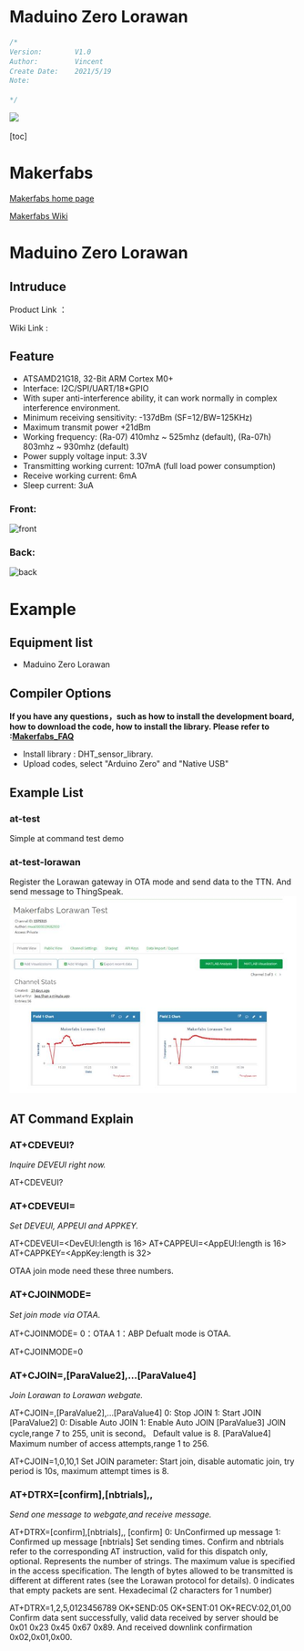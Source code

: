 # Maduino Zero Lorawan


```c++
/*
Version:		V1.0
Author:			Vincent
Create Date:	2021/5/19
Note:
	
*/
```


![](md_pic/main.jpg)


[toc]

# Makerfabs

[Makerfabs home page](https://www.makerfabs.com/)

[Makerfabs Wiki](https://www.makerfabs.com/wiki/index.php?title=Main_Page)

# Maduino Zero Lorawan
## Intruduce

Product Link ：[]() 

Wiki Link :  []() 



## Feature

- ATSAMD21G18, 32-Bit ARM Cortex M0+
- Interface: I2C/SPI/UART/18*GPIO
- With super anti-interference ability, it can work normally in complex interference environment.
- Minimum receiving sensitivity: -137dBm (SF=12/BW=125KHz)
- Maximum transmit power +21dBm
- Working frequency: (Ra-07) 410mhz ~ 525mhz (default), (Ra-07h) 803mhz ~ 930mhz (default)
- Power supply voltage input: 3.3V
- Transmitting working current: 107mA (full load power consumption)
- Receive working current: 6mA
- Sleep current: 3uA

### Front:

![front](md_pic/front~1.jpg)

### Back:
![back](md_pic/back~1.jpg)



# Example


## Equipment list

- Maduino Zero Lorawan


## Compiler Options
**If you have any questions，such as how to install the development board, how to download the code, how to install the library. Please refer to :[Makerfabs_FAQ](https://github.com/Makerfabs/Makerfabs_FAQ)**

- Install library : DHT_sensor_library.
- Upload codes, select "Arduino Zero" and "Native USB"


## Example List

### at-test

Simple at command test demo

### at-test-lorawan

Register the Lorawan gateway in OTA mode and send data to the TTN. And send message to ThingSpeak.
![thingspeak](md_pic/thingspeak.jpg)

## AT Command Explain

### AT+CDEVEUI?
*Inquire DEVEUI right now.*

AT+CDEVEUI?

### AT+CDEVEUI=<DevEUI>

*Set DEVEUI, APPEUI and APPKEY.*

AT+CDEVEUI=<DevEUI:length is 16>
AT+CAPPEUI=<AppEUI:length is 16>
AT+CAPPKEY=<AppKey:length is 32>

OTAA join mode need these three numbers.

### AT+CJOINMODE=<MODE>
*Set join mode via OTAA.*

AT+CJOINMODE=<MODE>
<MODE>
0：OTAA
1：ABP
Defualt mode is OTAA.

AT+CJOINMODE=0


### AT+CJOIN=<ParaValue1>,[ParaValue2],…[ParaValue4]
*Join Lorawan to Lorawan webgate.*

AT+CJOIN=<ParaValue1>,[ParaValue2],…[ParaValue4]
<ParaTag1>
0: Stop JOIN
1: Start JOIN
[ParaValue2]
0: Disable Auto JOIN
1: Enable Auto JOIN
[ParaValue3]
JOIN cycle,range 7 to 255, unit is second。
Default value is 8.
[ParaValue4]
Maximum number of access attempts,range 1 to 256.

AT+CJOIN=1,0,10,1
Set JOIN parameter: Start join, disable automatic join, try period is 10s, maximum attempt times is 8.

### AT+DTRX=[confirm],[nbtrials],<Length>,<Payload>
*Send one message to webgate,and receive message.*

AT+DTRX=[confirm],[nbtrials],<Length>,<Payload>
[confirm]
0: UnConfirmed up message
1: Confirmed up message
[nbtrials]
Set sending times.
Confirm and nbtrials refer to the corresponding AT instruction, valid for this dispatch only, optional.
<Length>
Represents the number of strings. The maximum value is specified in the access specification. 
The length of bytes allowed to be transmitted is different at different rates (see the Lorawan protocol for details). 
0 indicates that empty packets are sent.
<Payload>
Hexadecimal (2 characters for 1 number)

AT+DTRX=1,2,5,0123456789
OK+SEND:05
OK+SENT:01
OK+RECV:02,01,00
Confirm data sent successfully, valid data received by server should be 0x01 0x23 0x45 0x67 0x89.
And received downlink confirmation 0x02,0x01,0x00.
